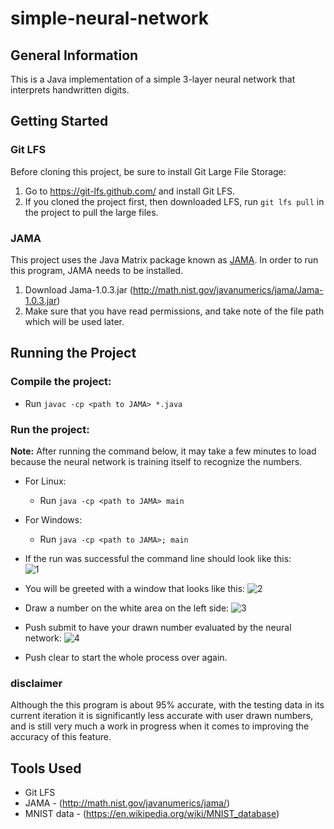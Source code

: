 # simple-neural-network
## General Information
This is a Java implementation of a simple 3-layer neural network that interprets handwritten digits.

## Getting Started

### Git LFS
Before cloning this project, be sure to install Git Large File Storage:

1. Go to https://git-lfs.github.com/ and install Git LFS.
2. If you cloned the project first, then downloaded LFS, run `git lfs pull` in the project to pull the large files.

### JAMA
This project uses the Java Matrix package known as [JAMA](http://math.nist.gov/javanumerics/jama/). In order to run this program, JAMA needs to be installed.

1. Download Jama-1.0.3.jar (http://math.nist.gov/javanumerics/jama/Jama-1.0.3.jar)
2. Make sure that you have read permissions, and take note of the file path which will be used later.

## Running the Project

### Compile the project:
* Run `javac -cp <path to JAMA> *.java`

### Run the project:
**Note:** After running the command below, it may take a few minutes to load because the neural network is training itself to recognize the numbers.

* For Linux:
  * Run `java -cp <path to JAMA> main`

* For Windows:
  * Run `java -cp <path to JAMA>; main` 
  
* If the run was successful the command line should look like this:  
![1](https://i.imgur.com/XYF59wG.png)
* You will be greeted with a window that looks like this: 
![2](https://i.imgur.com/KazJP0x.png)
* Draw a number on the white area on the left side: 
![3](https://i.imgur.com/40bkxlg.png)
* Push submit to have your drawn number evaluated by the neural network: 
![4](https://i.imgur.com/5Yob7Fg.png)
* Push clear to start the whole process over again.

### disclaimer
Although the this program is about 95% accurate, with the testing data in its current iteration it is significantly less accurate with user drawn numbers, and is still very much a work in progress when it comes to improving the accuracy of this feature.

## Tools Used
* Git LFS
* JAMA - (http://math.nist.gov/javanumerics/jama/)
* MNIST data - (https://en.wikipedia.org/wiki/MNIST_database)

